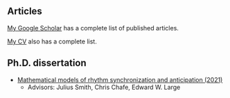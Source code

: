 ## Articles
[My Google Scholar](https://scholar.google.com/citations?user=W_PoFfkAAAAJ&hl=en&oi=ao) has a complete list of published articles.

[My CV](https://ccrma.stanford.edu/~iran/CV) also has a complete list.

## Ph.D. dissertation
- [Mathematical models of rhythm synchronization and anticipation (2021)](https://searchworks.stanford.edu/view/13823609)
    - Advisors: Julius Smith, Chris Chafe, Edward W. Large

